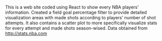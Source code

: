 This is a web site coded using React to show every NBA players' information.
Created a field goal percentage filter to provide detailed visualization areas with made shots according to players’ number of shot attempts.
It also contains a scatter plot to more specifically visualize stats for every attempt and made shots season-wised.
Data obtained from  http://stats.nba.com
